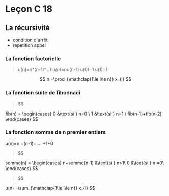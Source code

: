# Leçon C 18

## La récursivité

* condition d'arrêt
* repetition appel

### La fonction factorielle

> u(n)=n*(n-1)*...*1
> u(n)=n*u(n-1)
> u(0)=1
> u(1)=1

$$
n =\prod_{\mathclap{1\le i\le n}} x_{i}
$$

### La fonction suite de fibonnaci

> $$

fib(n) = \begin{cases} 
0 &\text{si } n=0 \\
1 &\text{si } n=1 \\
fib(n-1)+fib(n-2)
\end{cases}
$$

### La fonction somme de n premier entiers

u(n)=n +(n-1)+.... +1+0

> $$

somme(n) = \begin{cases} 
n+somme(n-1)  &\text{si } n>1\\
0 &\text{si }  n =0\\
\end{cases}
$$

> $$

u(n) =\sum_{\mathclap{1\le i\le n}} x_{i}
$$
